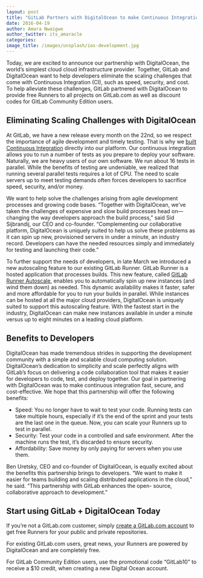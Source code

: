 ```yaml
---
layout: post
title: "GitLab Partners with DigitalOcean to make Continuous Integration faster, safer, and more affordable"
date: 2016-04-19
author: Amara Nwaigwe
author_twitter: its_amaracle
categories: 
image_title: /images/unsplash/ios-development.jpg
---
```


Today, we are excited to announce our partnership with DigitalOcean, the world’s simplest cloud
cloud infrastructure provider. Together, GitLab and DigitalOcean want to help developers
eliminate the scaling challenges that come with Continuous Integration (CI), such as speed, 
security, and cost. To help alleviate these challenges, GitLab partnered with DigitalOcean to 
provide free Runners to all projects on GitLab.com as well as discount codes for GitLab 
Community Edition users. 

<!-- more -->

## Eliminating Scaling Challenges with DigitalOcean

At GitLab, we have a new release every month on the 22nd, so we respect the importance of
agile development and timely testing. That is why we [built Continuous Integration](https://about.gitlab.com/gitlab-ci/) directly into
our platform. Our continuous integration allows you to run a number of tests as you prepare to
deploy your software. Naturally, we are heavy users of our own software. We run about 16 tests
in parallel. While the benefits of testing are undeniable, we realized that running several
parallel tests requires a lot of CPU. The need to scale servers up to meet testing demands often
forces developers to sacrifice speed, security, and/or money. 

We want to help solve the challenges arising from agile development processes and growing code
bases. “Together with DigitalOcean, we’ve taken the challenges of expensive and slow build
processes head on—changing the way developers approach the build process,” said Sid Sijbrandij,
our CEO and co-founder. “Complementing our collaborative platform, DigitalOcean is uniquely
suited to help us solve these problems as it can spin up new, provisioned servers in
under a minute, an industry record. Developers can have the needed resources simply and 
immediately for testing and launching their code.” 

To further support the needs of developers, in late March we introduced a new autoscaling
feature to our existing GitLab Runner. GitLab Runner is a hosted application that processes
builds. This new feature, called [GitLab Runner Autoscale](https://about.gitlab.com/2016/03/29/gitlab-runner-1-1-released/), enables you to automatically spin up 
new instances (and wind them down) as needed. This dynamic availability makes it faster, safer
and more affordable for you to run your builds in parallel. While instances can be hosted at all
the major cloud providers, DigitalOcean is uniquely suited to support this autoscaling feature.
With the fastest start in the industry, DigitalOcean can make new instances available in under a
minute versus up to eight minutes on a leading cloud platform.

<!-- more -->

## Benefits to Developers 

DigitalOcean has made tremendous strides in supporting the development community with a simple
and scalable cloud computing solution. DigitalOcean’s dedication to simplicity and scale
perfectly aligns with GitLab’s focus on delivering a code collaboration tool that makes it
easier for developers to code, test, and deploy together. Our goal in partnering with
DigitalOcean was to make continuous integration fast, secure, and cost-effective. We hope that
this partnership will offer the following benefits:

* Speed: You no longer have to wait to test your code. Running tests can take multiple hours, especially if it’s the end of the sprint and your tests are the last one in the queue. Now, you can scale your Runners up to test in parallel.   
* Security: Test your code in a controlled and safe environment. After the machine runs the test, it’s discarded to ensure security.
* Affordability: Save money by only paying for servers when you use them. 

Ben Uretsky, CEO and co-founder of DigitalOcean, is equally excited about the benefits this
partnership brings to developers. “We want to make it easier for teams building and scaling
distributed applications in the cloud,” he said. “This partnership with GitLab enhances the open-
source, collaborative approach to development.” 

<!-- more -->

## Start using GitLab + DigitalOcean Today

If you’re not a GitLab.com customer, simply [create a GitLab.com account](https://gitlab.com/users/sign_in) to get free Runners 
for your public and private repositories.

For existing GitLab.com users, great news, your Runners are powered by DigitalOcean and are
completely free.

For GitLab Community Edition users, use the promotional code “GitLab10” to receive a $10 
credit, when creating a new Digital Ocean account. 
 
